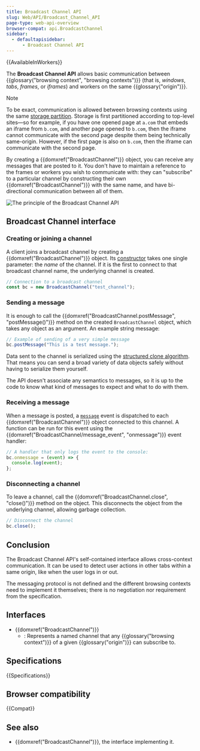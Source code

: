 ```yaml
---
title: Broadcast Channel API
slug: Web/API/Broadcast_Channel_API
page-type: web-api-overview
browser-compat: api.BroadcastChannel
sidebar:
  - defaultapisidebar:
      - Broadcast Channel API
---
```


{{AvailableInWorkers}}

The **Broadcast Channel API** allows basic communication between {{glossary("browsing context", "browsing contexts")}} (that is, _windows_, _tabs_, _frames_, or _iframes_) and workers on the same {{glossary("origin")}}.

> [!NOTE]
> To be exact, communication is allowed between browsing contexts using the same [storage partition](/en-US/docs/Web/Privacy/Guides/State_Partitioning). Storage is first partitioned according to top-level sites—so for example, if you have one opened page at `a.com` that embeds an iframe from `b.com`, and another page opened to `b.com`, then the iframe cannot communicate with the second page despite them being technically same-origin. However, if the first page is also on `b.com`, then the iframe can communicate with the second page.

By creating a {{domxref("BroadcastChannel")}} object, you can receive any messages that are posted to it. You don't have to maintain a reference to the frames or workers you wish to communicate with: they can "subscribe" to a particular channel by constructing their own {{domxref("BroadcastChannel")}} with the same name, and have bi-directional communication between all of them.

![The principle of the Broadcast Channel API](broadcastchannel.png)

## Broadcast Channel interface

### Creating or joining a channel

A client joins a broadcast channel by creating a {{domxref("BroadcastChannel")}} object. Its [constructor](/en-US/docs/Web/API/BroadcastChannel/BroadcastChannel) takes one single parameter: the _name_ of the channel. If it is the first to connect to that broadcast channel name, the underlying channel is created.

```js
// Connection to a broadcast channel
const bc = new BroadcastChannel("test_channel");
```

### Sending a message

It is enough to call the {{domxref("BroadcastChannel.postMessage", "postMessage()")}} method on the created `BroadcastChannel` object, which takes any object as an argument. An example string message:

```js
// Example of sending of a very simple message
bc.postMessage("This is a test message.");
```

Data sent to the channel is serialized using the [structured clone algorithm](/en-US/docs/Web/API/Web_Workers_API/Structured_clone_algorithm). That means you can send a broad variety of data objects safely without having to serialize them yourself.

The API doesn't associate any semantics to messages, so it is up to the code to know what kind of messages to expect and what to do with them.

### Receiving a message

When a message is posted, a [`message`](/en-US/docs/Web/API/BroadcastChannel/message_event) event is dispatched to each {{domxref("BroadcastChannel")}} object connected to this channel. A function can be run for this event using the {{domxref("BroadcastChannel/message_event", "onmessage")}} event handler:

```js
// A handler that only logs the event to the console:
bc.onmessage = (event) => {
  console.log(event);
};
```

### Disconnecting a channel

To leave a channel, call the {{domxref("BroadcastChannel.close", "close()")}} method on the object. This disconnects the object from the underlying channel, allowing garbage collection.

```js
// Disconnect the channel
bc.close();
```

## Conclusion

The Broadcast Channel API's self-contained interface allows cross-context communication. It can be used to detect user actions in other tabs within a same origin, like when the user logs in or out.

The messaging protocol is not defined and the different browsing contexts need to implement it themselves; there is no negotiation nor requirement from the specification.

## Interfaces

- {{domxref("BroadcastChannel")}}
  - : Represents a named channel that any {{glossary("browsing context")}} of a given {{glossary("origin")}} can subscribe to.

## Specifications

{{Specifications}}

## Browser compatibility

{{Compat}}

## See also

- {{domxref("BroadcastChannel")}}, the interface implementing it.

